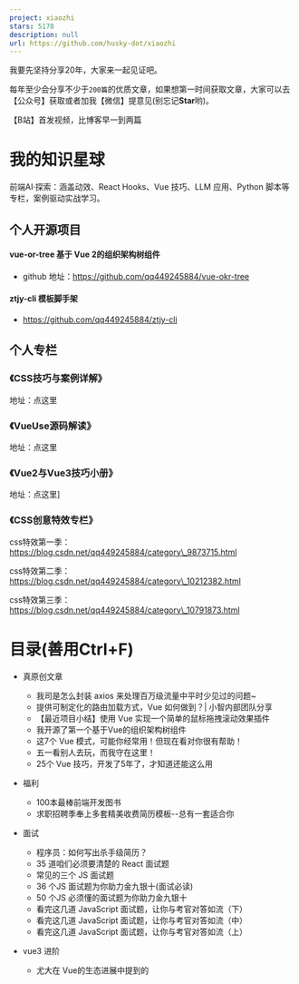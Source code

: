 ```yaml
---
project: xiaozhi
stars: 5178
description: null
url: https://github.com/husky-dot/xiaozhi
---
```


我要先坚持分享20年，大家来一起见证吧。

每年至少会分享不少于`200篇`的优质文章，如果想第一时间获取文章，大家可以去【公众号】获取或者加我【微信】提意见(别忘记**Star**哟)。

【B站】首发视频，比博客早一到两篇

我的知识星球
======

前端AI·探索：涵盖动效、React Hooks、Vue 技巧、LLM 应用、Python 脚本等专栏，案例驱动实战学习。

个人开源项目
------

#### vue-or-tree 基于 Vue 2的组织架构树组件

-   github 地址：https://github.com/qq449245884/vue-okr-tree

#### ztjy-cli 模板脚手架

-   https://github.com/qq449245884/ztjy-cli

个人专栏
----

### 《CSS技巧与案例详解》

地址：点这里

### 《VueUse源码解读》

地址：点这里

### 《Vue2与Vue3技巧小册》

地址：点这里\]

### 《CSS创意特效专栏》

css特效第一季：https://blog.csdn.net/qq449245884/category\_9873715.html

css特效第二季：https://blog.csdn.net/qq449245884/category\_10212382.html

css特效第三季：https://blog.csdn.net/qq449245884/category\_10791873.html

目录(善用Ctrl+F)
============

-   真原创文章
    
    -   我司是怎么封装 axios 来处理百万级流量中平时少见过的问题~
    -   提供可制定化的路由加载方式，Vue 如何做到？| 小智内部团队分享
    -   【最近项目小结】使用 Vue 实现一个简单的鼠标拖拽滚动效果插件
    -   我开源了第一个基于Vue的组织架构树组件
    -   这7个 Vue 模式，可能你经常用！但现在看对你很有帮助！
    -   五一看别人去玩，而我守在这里！
    -   25个 Vue 技巧，开发了5年了，才知道还能这么用
-   福利
    
    -   100本最棒前端开发图书
    -   求职招聘季奉上多套精美收费简历模板--总有一套适合你
-   面试
    
    -   程序员：如何写出杀手级简历？
    -   35 道咱们必须要清楚的 React 面试题
    -   常见的三个 JS 面试题
    -   36 个JS 面试题为你助力金九银十(面试必读)
    -   50 个JS 必须懂的面试题为你助力金九银十
    -   看完这几道 JavaScript 面试题，让你与考官对答如流（下）
    -   看完这几道 JavaScript 面试题，让你与考官对答如流（中）
    -   看完这几道 JavaScript 面试题，让你与考官对答如流（上）
-   vue3 进阶
    
    -   尤大在 Vue的生态进展中提到的 <style> 动态变量注入是啥？
    -   介绍一下 Vue Conf 21 大会上：尤大提到 script setup 语法！
    -   我们团队在 Vue 3 Dev Tools 的帮助下，调试效率有了质的飞跃！
    -   Vuex 4 指南，使用 Vue3 的需要看看！
    -   一些你可能还不知事件技巧– Vue3更新
    -   Vue 3 生命周期完整指南
    -   Vue3 Teleport 简介，请过目，这个是真的好用！
    -   尤雨溪：Vue 3 计划放弃支持 IE11
    -   我问导师，Vue3有没有对应工具来生成漂亮的文档？ 用 Vitepress
    -   推荐 7 个 Vue2、Vue3 源码解密分析的开源项目
    -   何时何地使用 Vue 的作用域插槽
    -   用了很多动效，介绍 4个很 Nice 的 Veu 路由过渡动效！
    -   2021，排名前 15 的 Vue 后台管理模板
    -   总结一下，Vue3 与 Vue2 的Props、全局组件的异同点！
    -   关于 Vue3 这些知识，你可能还不知道!
    -   一文让你30分钟快速掌握Vue3
    -   Vue3 Compiler 优化细节，如何手写高性能渲染函数
    -   深入理解 Vue3 Reactivity API
    -   Vue3 Compiler 优化细节，如何手写高性能渲染函数
    -   不要再用Vue 2的思维写Vue 3了
    -   https://mp.weixin.qq.com/s/mPW-VTfeWVlktlyAom3LQg
-   TypeScript 深入浅出
    
    -   使用更具可读性的方式来设置 TypeScript 类型
    -   使用 TypeScript 常见困惑：interface 和 type 的区别是什么？
    -   比同事更秀? TS 这7个方法，你需要知道的！
    -   这 6 个 TS 新特性经常用到，用了之后我再也离不开它！
    
    熬夜不易，觉得有很大帮助的朋友可以赏杯咖啡(**不接受学生赞赏**)，赏了一定要加我微信跟我说。
    

-   vue 进阶
    
    -   关于 v-model 你需要知道的这一切！
    -   10个略骚的 Vue 开发技巧
    -   使用 Vue 开发的，这 7 个 VS Code 插件万万不可错过！
    -   Vue 官方成员 Hcy：怎么才能有尤雨溪一半强，该怎么学习？
    -   如何使用 Vue 命名插槽创建多个模板插槽？
    -   使用这 6个Vue加载动画库来减少我们网站的跳出率
    -   手把手教你如何在生产环境检查 Vue 应用程序
    -   vue源码中值得学习的方法
    -   Vue 中如何从插槽中发出数据
    -   一个孤独的孩子：我该不该将控制流指令写入通用结构组件中？
    -   对于组件的可重用性，大佬给出来6个级别的见解，一起过目一下！
    -   很多人不知道可以使用这种 key 的方式来对 Vue 组件进行重新渲染！
    -   很多人不知道 v-for 可以这样解构
    -   通过事例讲解如果在 Vue 创建及使用过滤器
    -   Vue 中，如何将函数作为 props 传递给组件
    -   如何在Vue 中管理 Mixins（搞懂这两点就足够了）
    -   如何实现 Vue 自定义组件中 hover 事件以及 v-model
    -   将多个属性传递给 Vue 组件的几种方式
    -   这 10 个技巧让你成为一个更好的 Vue 开发者
    -   vue 中4个级别的作用域
    -   Vue Template 修饰符和简写，让开发效率有所提高
    -   如何修复Vue中的 “this is undefined” 问题
    -   12 种使用 Vue 的最佳做法
    -   2020 年，Vue 受欢迎程序是否会超过 React？
    -   一个 Vue 模板可以有多个根节点(Fragments)?
    -   使用Vue 自定义文件选择器组件(基础虽简单，但思路我们要掌握)
    -   Vue 中的 Props 与 Data 细微差别，你知道吗？
    -   Vue 中 render 函数有点意思
    -   高级 Vue 技巧：控制父类的 slot
    -   Vue 中如何让 input 聚焦？(包含视频讲解)
    -   如何在 Vue 中使用 JSX 以及使用它的原因
    -   如何在Vue中动态添加类名
    -   Vue 中 强制组件重新渲染的正确方法
    -   Vue 和递归组件
    -   20 个新的且值得关注的 Vue 开源项目
    -   搞懂并学会运用 Vue 中的无状态组件
-   JavaScript 口袋书
    
    -   【JS 口袋书】第 1 和 2 章：JS简介及基础
        
    -   【JS 口袋书】第 3 章：JavaScript 函数
        
    -   【JS 口袋书】第 4 章：JS 引擎底层的工作原理
        
    -   【JS 口袋书】第 5 章：JS 对象生命周期的秘密
        
    -   【JS 口袋书】第 6 章：JS 中的闭包与模块
        
    -   【JS 口袋书】第 7 章：JS 中的类型转换与比较
        
    -   【JS 口袋书】第 8 章：以更细的角度来看 JS 中的 this
        
    -   【JS 口袋书】第 9 章：使用 JS 操作 HTML 元素
        
    -   【JS 口袋书】第 10 章：使用异步 JavaScript
        
    -   【JS 口袋书】第 11 章：HTML 表单及 localStorage 的使用
        
-   JavaScript 深入浅出
    
    -   巩固一下 JS 可选 (?.)操作符号，原来函数也可以用可选写法，又学到了！
        
    -   20个 Javascript 技巧，提高我们的摸鱼时间！
        
    -   宝，如何动态导入ECMAScript模块？
        
    -   该来的还是来了，盘点 ES12 中有新特性！
        
    -   5年前，学习 null 和 undefined ，现在有了新的认知，看看这位人才怎么说？
        
    -   你可能不知道，前端这6个有用的技术可以这么酷！
        
    -   12种 console 相关的方法，帮你快速提高调试效率！（建议收藏）
        
    -   搞定 parseInt() 的怪异行为
        
    -   JavaScript 25 岁了！
        
    -   如何在 JavaScript 中等分数组
        
    -   17个你可能还不知道 JS 技巧！
        
    -   JavaScript Lazy evaluation：可迭代对象与迭代器
        
    -   学会 Math 对象这 10 个方法，能让你事半功倍!
        
    -   初学者怎样学习 JS 更有效？六个方法供你参考！
        
    -   JavaScript 中如何判断变量是否为数字
        
    -   仅需 5 分钟，快速优化 Web 性能的10 个手段
        
    -   深入探讨 JavaScript 逻辑赋值运算符
        
    -   将你的 Virtual dom 渲染成 Canvas
        
    -   h如何用 JS 一次获取 HTML 表单的所有字段 ？
        
    -   10个好用的 HTML5 特性
        
    -   JavaScript 中 10 个需要掌握基础的问题
        
    -   9 个JavaScript 技巧
        
    -   比较JavaScript中的数据结构（数组与对象）
        
    -   JavaScript 中的函数式编程：函数，组合和柯里化
        
    -   对于 JavaScript 中循环之间的技术差异概述
        
    -   关于 JavaScript 错误处理的最完整指南(上半部)
        
    -   关于 JavaScript 错误处理的最完整指南(下半部)
        
    -   JavaScript 字符串中的 pad 方法！
        
    -   2020年，你应该知道 23 个非常有用的 NodeJs 库
        
    -   30 多个有内味道且笑死的人代码注释
        
    -   【必需知道】实用，完整的HTTP cookie指南
        
    -   【秘技】增强型的
        
    -   在 JavaScript 中如何检查对象为空
        
    -   在 JS 中检查变量是否为数组的多种方式，并说说 ES6 引入检查数组的缘起！
        
    -   17 个实用的图像特效库
        
    -   8 种用于前端性能分析工具
        
    -   要深入 JavaScript，你需要掌握这 36 个概念
        
    -   5 个 JS 数组技巧可提高你的开发技能
        
    -   一个有意思的方案：不借助后台和 JS ，只用 CSS 让一个列表编号倒序，你会怎么做？
        
    -   回答一下这 10 个最常见的 Javascript 问题
        
    -   初学者应该看的 Webpack 完整指南（2020）
        
    -   你可能不需要在 JavaScript 使用 switch 语句！
        
    -   你的函数有多快？使用 performance 监控前端性能
        
    -   我不知道还可以用 JS 做的 6 件事
        
    -   ES6 中 module 备忘清单，你可能知道 module 还可以这样用！
        
    -   这份 window.location 备忘单，让你更有条理解决地址路径问题！
        
    -   周末学会了 10个超级实用 Javascript 技巧!
        
    -   小智最近在学习正则，学习过程中发现这 6 个方便的正则表达式
        
    -   详解 ES10 中 Object.fromEntries() 的缘起
        
    -   JS执行上下文的两个阶段做了些啥？
        
    -   小智周末学习发现了 10 个好用JavaScript图像处理库
        
    -   JavaScript重构技巧 — 数组，类名和条件
        
    -   JavaScript 对象可以做到的三件事
        
    -   JavaScript重构技巧-降低函数复杂度
        
    -   JavaScript重构技巧-让函数简单明了
        
    -   JavaScript 如何读取本地文件
        
    -   如何写出优雅的 JS 代码，变量和函数的正确写法
        
    -   这些优化技巧可以避免我们在 JS 中过多的使用 IF 语句
        
    -   你知道 JS 中的模块导入有一个缺点吗？
        
    -   不要再到处使用 === 了
        
    -   知道临时死区你才能更好的使用 JS 变量
        
    -   为什么 JS 中的对象字面量很酷
        
    -   你知道 JavaScript 中的错误对象有哪些类型吗？
        
    -   上次24个实用 ES6 方法受到好评，这次再来 10个
        
    -   JavaScript中的类型检查有点麻烦
        
    -   【动画演示】JavaScript 引擎运行原理
        
    -   【动画演示】：事件循环 形象深动(JavaScript)
        
    -   【动画演示】：JS 作用域链不在话下
        
    -   你需要知道的 JavaScript 类(class)的这些知识
        
    -   JavaScript 中的无穷数(Infinity)
        
    -   回到基础：什么是DOM及DOM操作？
        
    -   34 个今年11月最受欢迎的 JavaScript 库
        
    -   13个需要知道的方法：使用 JavaScript 来操作 DOM
        
    -   JavaScript 中， 5 种增加代码可读性的最佳实践
        
    -   通过事例重温一下常见的 JS 中 15 种数组操作(备忘清单)
        
    -   重温一下 JS 进阶需要掌握的 13 个概念
        
    -   13 个 JS 数组精简技巧，一起来看看
        
    -   7 个沙雕又带有陷阱的 JS 面试题
        
    -   我对 JS 中相等和全等操作符转化过程一直很迷惑，直到有了这份算法
        
    -   JS 常用的技巧和几个鲜为人知的特性
        
    -   20多个小事例带你重温 ES10 新特性
        
    -   理清JS中的深拷贝与浅拷贝
        
    -   掌握JS函数中的几种参数形式（函数基础）
        
    -   JS 中几种轻松处理'this'指向方式
        
    -   所以你真的懂JavaScript?
        
    -   深入 JS 对象属性
        
    -   JS中，如何提高展开运算符的性能
        
    -   JS 如何创建、读取和删除cookie
        
    -   JS 前20个常用字符串方法及使用方式
        
    -   ES新提案：双问号操作符
        
    -   JS 可选链的好处
        
    -   5个 JS 解构有趣的用途
        
    -   用 JS 日期获取当前月的最后一天遇到的坑
        
-   CSS 技巧
    
    -   学姐叫我看 CSS 新出的容器查询，然后把公共组件重构成响应式的！
    -   宝， 来学习一下CSS中的宽高比，让 h5 开发更想你的夜！
    -   学会使用 CSS 自定义滚动条，能让你做的产品更有用户体验！
    -   深夜12点，头秃的那家伙，还在用 CSS 处理图片上的文字
    -   你应该知道的3个强大的CSS功能
    -   80%的前端会答错的问题：是什么元素？
    -   5种作为Web开发人员应避免的CSS做法
-   响应式网页中的高度设计，你认真的吗？
    
-   CSS垂直居中的七个方法
    
-   使用网络构建复杂布局超实用的技巧，赶紧收藏吧!
    
-   超越媒体查询：使用更新的特性进行响应式设计
    
-   多个你不知道的 CSS 居中方案！
    
-   深入了解 Flex 属性
    
-   一次解决你的图像尺寸和定位问题
    
-   5个好用的 CSS 函数
    
-   使用这些不太常用的 CSS 属性，让我在前端布局效率上，又提高了一个层次！
    
-   11 个文本输入和 6 个按钮操作 特效库
    
-   提升布局能力！理解 CSS 的多种背景及使用场景和技巧
    
-   12 个炫酷背景特效库
    
-   一文学会使用 CSS 中的 min(), max(), clamp() 以及它们的使用场景
    
-   又一个布局利器， CSS 伪类 :placeholder-shown
    
-   历时4个多月，学习了这 66 个CSS 特效
    
-   Web 技术：CSS最小和最大(宽度/高度)知识点及优缺点
    
-   前端如何提高用户体验：增强可点击区域的大小
    
-   CSS Viewport 单位，很多人还不知道使用它来快速布局！
    
-   小智在这3年开发中遇到的 CSS 问题及解决方案，有大佬帮他总结好了 ！
    
-   这些 CSS 伪类，你可能还不知道，可以用起来了！
    
-   让我们学会使用 CSS 计数器
    
-   CSS 中 关于 Overflow ，你需要了解的这些知识点！
    
-   CSS中的混合模式，制作高级特效的必备技巧
    
-   CSS 伪元素的一些罕见用例
    
-   我发现了7个关于 CSS backgroundImage 好用的技巧
    
-   CSS 中你需要知道 auto 的一切！
    
-   你可能还不知的 7 个 CSS 好用的属性
    
-   27 个 CSS 面试的高频考点助力金三银四
    
-   能解决 80% 需求的 10个 CSS动画库
    
-   如何使用SASS编写可重用的CSS
    

#### JavaScript是如何工作的系列

1.  JavaScript是如何工作的：引擎，运行时和调用堆栈的概述
    
2.  JavaScript是如何工作的：深入V8引擎&编写优化代码的5个技巧
    
3.  JavaScript如何工作:内存管理+如何处理4个常见的内存泄漏
    
4.  JavaScript是如何工作的:事件循环和异步编程的崛起+ 5种使用 async/await 更好地编码方式
    
5.  JavaScript是如何工作: 深入探索 websocket 和HTTP/2与SSE +如何选择正确的路径
    
6.  JavaScript是如何工作的:与 WebAssembly比较 及其使用场景
    
7.  JavaScript是如何工作的:Web Workers的构建块+ 5个使用他们的场景
    
8.  JavaScript 是如何工作的：Service Worker 的生命周期及使用场景
    
9.  JavaScript是如何工作的:Web推送通知的机制
    
10.  JavaScript是如何工作的:使用 MutationObserver 跟踪 DOM 的变化
    
11.  JavaScript是如何工作的:渲染引擎和优化其性能的技巧
    
12.  JavaScript 是如何工作的：深入网络层 + 如何优化性能和安全
    
13.  JavaScript是如何工作的: CSS 和 JS 动画底层原理及如何优化它们的性能
    
14.  JavaScript 是如何工作的：解析、抽象语法树（AST）+ 提升编译速度5个技巧
    
15.  JavaScript是如何工作的：深入类和继承内部原理+Babel和 TypeScript 之间转换
    
16.  JavaScript是如何工作的:存储引擎+如何选择合适的存储API
    
17.  JavaScript 是如何工作: Shadow DOM 的内部结构+如何编写独立的组件
    
18.  JavaScript 是如何工作的:WebRTC 和对等网络的机制
    
19.  JavaScript 是如何工作的：编写自己的 Web 开发框架 + React 及其虚拟 DOM 原理
    
20.  JavaScript 是如何工作的：模块的构建以及对应的打包工具
    
21.  JavaScript 是如何工作的：JavaScript 的内存模型
    
22.  JavaScript 是如何工作的：JavaScript 的共享传递和按值传递
    
23.  JS引擎:它们是如何工作的?从调用堆栈到Promise，需要知道的所有内容
    
24.  22+ 高频实用的 JavaScript 片段 （2020年）
    

赞赏码
===

熬夜不易，觉得有很大帮助的朋友可以赏杯咖啡(**不接受学生赞赏**)，赏了一定要加我微信跟我说。

鸣谢
==

**代码部署后可能存在的BUG没法实时知道，事后为了解决这些BUG，花了大量的时间进行log 调试，这边顺便给大家推荐一个好用的BUG监控工具 Fundebug。**

加我个人微信回复 **"加群"** 或者关注公众号，并进入公众号 **\[进群交流\]** ，添加好友即可。 群里工作日我每天都会以红包的形式来互动交流，朋友圈也会经常分享一些前端视频教程，个个教程都是干货。

微信搜索 **\[大迁世界\]** ，第一时间阅读或者扫描下方的二维码。
